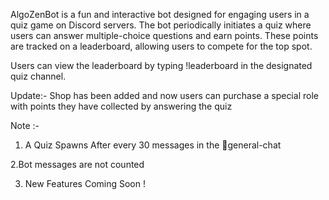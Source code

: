 AlgoZenBot is a fun and interactive bot designed for engaging users in a quiz game on Discord servers. The bot periodically initiates a quiz where users can answer multiple-choice questions and earn points. These points are tracked on a leaderboard, allowing users to compete for the top spot.

Users can view the leaderboard by typing  !leaderboard  in the designated quiz channel.

Update:- Shop has been added and now users can purchase a special role with points they have collected by answering the quiz

Note :-

1. A Quiz Spawns After every 30 messages in the ⁠💬general-chat

2.Bot messages are not counted

3. New Features Coming Soon !
